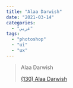 ```yaml
---
title: "Alaa Darwish"
date: "2021-03-14"
categories:
  - "عربي"
tags:
  - "photoshop"
  - "ui"
  - "ux"
---
```


> Alaa Darwish
>
> [(130) Alaa Darwish ](https://www.youtube.com/c/AlaaDarwishph/playlists)
